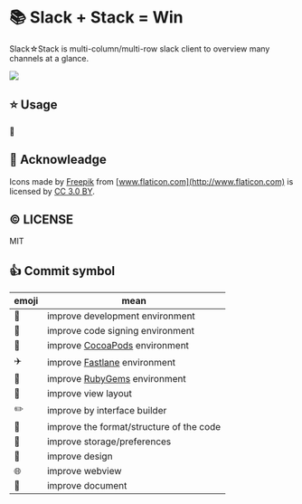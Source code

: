 # :books: Slack + Stack = Win
Slack☆Stack is multi-column/multi-row slack client to overview many channels at a glance.

![](https://raw.githubusercontent.com/mzp/SlackStack/master/docs/screenshot.png)

## :star: Usage
:construction:

## :pray: Acknowleadge
Icons made by [Freepik](http://www.freepik.com) from [www.flaticon.com](http://www.flaticon.com) is licensed by [CC 3.0 BY](http://creativecommons.org/licenses/by/3.0/).

## :copyright: LICENSE
MIT

## :+1: Commit symbol

|emoji              |mean                                     |
|-------------------|-----------------------------------------|
|:wrench:           |improve development environment          |
|:lock_with_ink_pen:|improve code signing environment         |
|:honey_pot:        |improve [CocoaPods](https://cocoapods.org) environment|
|:airplane:         |improve [Fastlane](https://fastlane.tools) environment|
|:gem:              |improve [RubyGems](https://rubygems.org) environment  |
|:triangular_ruler: |improve view layout                       |
|:pencil2:          |improve by interface builder              |
|:lipstick:         |improve the format/structure of the code  |
|:file_folder:      |improve storage/preferences               |
|:art:              |improve design                            |
|:globe_with_meridians:|improve webview                        |
|:memo:             |improve document                          |
